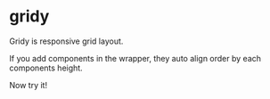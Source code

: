 # gridy

Gridy is responsive grid layout.

If you add components in the wrapper, they auto align order by each components height.

Now try it!
